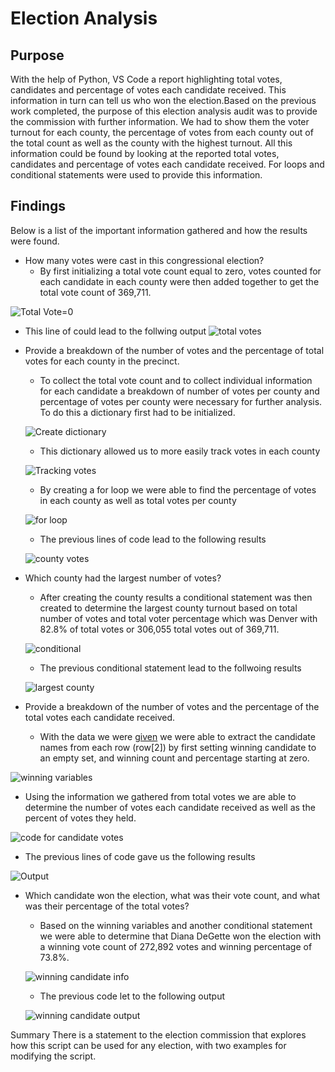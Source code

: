 # Election Analysis

## Purpose
With the help of Python, VS Code a report highlighting total votes, candidates and percentage of votes each candidate received. This information in turn can tell us who won the election.Based on the previous work completed, the purpose of this election analysis audit was to provide the commission with further information. We had to show them the voter turnout for each county, the percentage of votes from each county out of the total count as well as the county with the highest turnout. All this information could be found by looking at the reported total votes, candidates and percentage of votes each candidate received. For loops and conditional statements were used to provide this information.

## Findings
Below is a list of the important information gathered and how the results were found.

- How many votes were cast in this congressional election?
  * By first initializing a total vote count equal to zero, votes counted for each candidate in each county were then added together to get the total vote count of 369,711.
  
![Total Vote=0](https://user-images.githubusercontent.com/80358062/114328957-c9561080-9b03-11eb-99a2-0a8b584fef95.png)

  * This line of could lead to the follwing output
![total votes](https://user-images.githubusercontent.com/80358062/114330464-69616900-9b07-11eb-9e74-132616611dd7.png)

- Provide a breakdown of the number of votes and the percentage of total votes for each county in the precinct.
  * To collect the total vote count and to collect individual information for each candidate a breakdown of number of votes per county and percentage of votes per county were necessary for further analysis. To do this a dictionary first had to be initialized.
  
  ![Create dictionary](https://user-images.githubusercontent.com/80358062/114329072-19cd6e00-9b04-11eb-9e3c-8712f094e41b.png)
  
  * This dictionary allowed us to more easily track votes in each county 
  
  ![Tracking votes ](https://user-images.githubusercontent.com/80358062/114329211-5f8a3680-9b04-11eb-81c6-0a5798e411e8.png)
  
  * By creating a for loop we were able to find the percentage of votes in each county as well as total votes per county
  
  ![for loop](https://user-images.githubusercontent.com/80358062/114329596-61082e80-9b05-11eb-8d2d-6b26f0bfb278.png)
  
  * The previous lines of code lead to the following results
  
  ![county votes](https://user-images.githubusercontent.com/80358062/114330608-b34a4f00-9b07-11eb-8c90-d315ac710fff.png)

- Which county had the largest number of votes?
  * After creating the county results a conditional statement was then created to determine the largest county turnout based on total number of votes and total voter percentage which was Denver with 82.8% of total votes or 306,055 total votes out of 369,711.
  
  ![conditional](https://user-images.githubusercontent.com/80358062/114329712-b47a7c80-9b05-11eb-857c-62c0dfa8ba97.png)
  
  * The previous conditional statement lead to the follwoing results 
  
  ![largest county](https://user-images.githubusercontent.com/80358062/114330698-e096fd00-9b07-11eb-9157-098602c8c6f0.png)

- Provide a breakdown of the number of votes and the percentage of the total votes each candidate received.
  * With the data we were [given](https://github.com/liligould/Election_Analysis/blob/main/Resources/election_results.csv)
we were able to extract the candidate names from each row (row[2]) by first setting winning candidate to an empty set, and winning count and percentage starting at zero.
 
 ![winning variables](https://user-images.githubusercontent.com/80358062/114330017-61ed9000-9b06-11eb-94cf-fde34f54846f.png) 
 
 * Using the information we gathered from total votes we are able to determine the number of votes each candidate received as well as the percent of votes they held. 
 
 ![code for candidate votes](https://user-images.githubusercontent.com/80358062/114330298-05d73b80-9b07-11eb-9815-5cc3c9614b01.png)
 
 * The previous lines of code gave us the following results

![Output](https://user-images.githubusercontent.com/80358062/114330373-328b5300-9b07-11eb-8bd1-7e0203291a0e.png)

- Which candidate won the election, what was their vote count, and what was their percentage of the total votes?
  * Based on the winning variables and another conditional statement we were able to determine that Diana DeGette won the election with a winning vote count of 272,892 votes and winning percentage of 73.8%.
  
  ![winning candidate info](https://user-images.githubusercontent.com/80358062/114330860-4c796580-9b08-11eb-8718-b5bd5a183834.png)
  
  * The previous code let to the following output
  
  ![winning candidate output](https://user-images.githubusercontent.com/80358062/114330915-6a46ca80-9b08-11eb-85a0-3938d575cd00.png)

Summary
There is a statement to the election commission that explores how this script can be used for any election, with two examples for modifying the script. 


